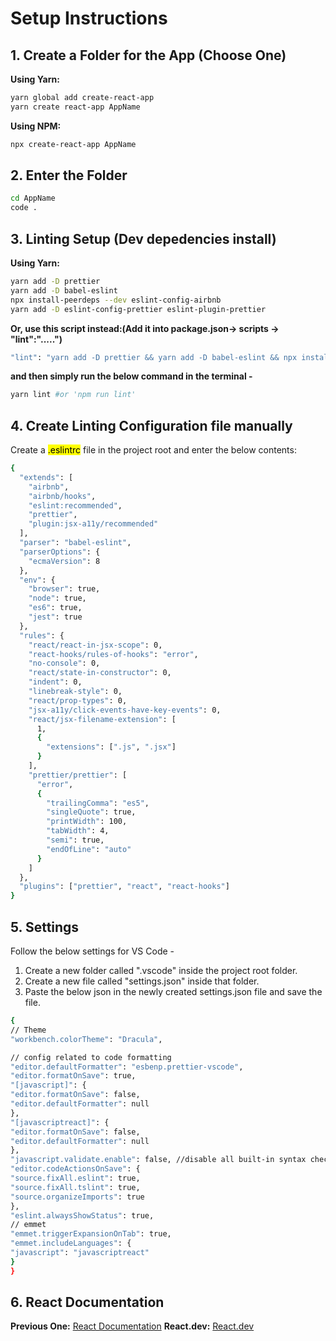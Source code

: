 # Setup Instructions

## 1. Create a Folder for the App (Choose One)

**Using Yarn:**

```bash
yarn global add create-react-app
yarn create react-app AppName
```

**Using NPM:**

```bash
npx create-react-app AppName
```

## 2. Enter the Folder

```bash
cd AppName
code .
```

## 3. Linting Setup (Dev depedencies install)

**Using Yarn:**

```bash
yarn add -D prettier
yarn add -D babel-eslint
npx install-peerdeps --dev eslint-config-airbnb
yarn add -D eslint-config-prettier eslint-plugin-prettier
```

**Or, use this script instead:(Add it into package.json-> scripts -> "lint":".....")**

```bash
"lint": "yarn add -D prettier && yarn add -D babel-eslint && npx install-peerdeps --dev eslint-config-airbnb && yarn add -D eslint-config-prettier eslint-plugin-prettier"
```

**and then simply run the below command in the terminal -**

```bash
yarn lint #or 'npm run lint'
```

## 4. Create Linting Configuration file manually

Create a <mark>.eslintrc</mark> file in the project root and enter the below contents:

```bash
{
  "extends": [
    "airbnb",
    "airbnb/hooks",
    "eslint:recommended",
    "prettier",
    "plugin:jsx-a11y/recommended"
  ],
  "parser": "babel-eslint",
  "parserOptions": {
    "ecmaVersion": 8
  },
  "env": {
    "browser": true,
    "node": true,
    "es6": true,
    "jest": true
  },
  "rules": {
    "react/react-in-jsx-scope": 0,
    "react-hooks/rules-of-hooks": "error",
    "no-console": 0,
    "react/state-in-constructor": 0,
    "indent": 0,
    "linebreak-style": 0,
    "react/prop-types": 0,
    "jsx-a11y/click-events-have-key-events": 0,
    "react/jsx-filename-extension": [
      1,
      {
        "extensions": [".js", ".jsx"]
      }
    ],
    "prettier/prettier": [
      "error",
      {
        "trailingComma": "es5",
        "singleQuote": true,
        "printWidth": 100,
        "tabWidth": 4,
        "semi": true,
        "endOfLine": "auto"
      }
    ]
  },
  "plugins": ["prettier", "react", "react-hooks"]
}
```

## 5. Settings

Follow the below settings for VS Code -

<ol>
<li>Create a new folder called ".vscode" inside the project root folder.</li>
<li>Create a new file called "settings.json" inside that folder.</li>
<li>Paste the below json in the newly created settings.json file and save the file.</li>
</ol>

```bash
{
// Theme
"workbench.colorTheme": "Dracula",

// config related to code formatting
"editor.defaultFormatter": "esbenp.prettier-vscode",
"editor.formatOnSave": true,
"[javascript]": {
"editor.formatOnSave": false,
"editor.defaultFormatter": null
},
"[javascriptreact]": {
"editor.formatOnSave": false,
"editor.defaultFormatter": null
},
"javascript.validate.enable": false, //disable all built-in syntax checking
"editor.codeActionsOnSave": {
"source.fixAll.eslint": true,
"source.fixAll.tslint": true,
"source.organizeImports": true
},
"eslint.alwaysShowStatus": true,
// emmet
"emmet.triggerExpansionOnTab": true,
"emmet.includeLanguages": {
"javascript": "javascriptreact"
}
}
```

## 6. React Documentation
**Previous One:**
[React Documentation](https://legacy.reactjs.org/docs/getting-started.html)
**React.dev:**
[React.dev](https://react.dev/learn/start-a-new-react-project)